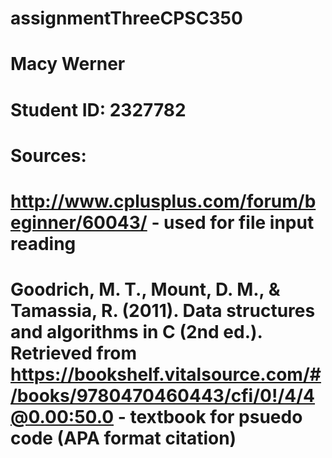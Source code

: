 # assignmentThreeCPSC350
# Macy Werner
# Student ID: 2327782
# Sources: 
# http://www.cplusplus.com/forum/beginner/60043/ - used for file input reading 
# Goodrich, M. T., Mount, D. M., & Tamassia, R. (2011). Data structures and algorithms in C (2nd ed.). Retrieved from https://bookshelf.vitalsource.com/#/books/9780470460443/cfi/0!/4/4@0.00:50.0 - textbook for psuedo code (APA format citation)

